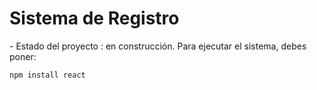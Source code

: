 <h1> Sistema de Registro </h1>
- Estado del proyecto : en construcción.
Para ejecutar el sistema, debes poner:

```npm install react```
